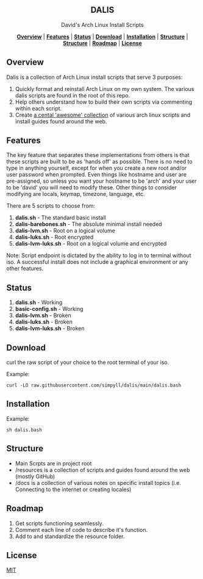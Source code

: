 <h2 align="center">
DALIS
</h2>
<p align="center">
David's Arch Linux Install Scripts
</p>

<p align="center">
<b><a href="#overview">Overview</a></b>
|
<b><a href="#features">Features</a></b>
|
<b><a href="#status">Status</a></b>
|
<b><a href="#download">Download</a></b>
|
<b><a href="#installation">Installation</a></b>
|
<b><a href="#structure">Structure</a></b>
|
<b><a href="#structure">Structure</a></b>
|
<b><a href="#roadmap">Roadmap</a></b>
|
<b><a href="#license">License</a></b>
</p>


## Overview 

Dalis is a collection of Arch Linux install scripts that serve 3 purposes:

1. Quickly format and reinstall Arch Linux on my own system. The various dalis scripts are found in the root of this repo.
1. Help others understand how to build their own scripts via commenting within each script.
1. Create [a cental 'awesome' collection](https://github.com/simpyll/dalis/tree/main/reference) of various arch linux scripts and install guides found around the web.

## Features 

The key feature that separates these implementations from others is that these scripts are built to be as 'hands off' as possible. There is no need to type in anything yourself, except for when you create a new root and/or user password when prompted. Even things like hostname and user are pre-assigned, so unless you want your hostname to be 'arch' and your user to be 'david' you will need to modify these. Other things to consider modifying are locals, keymap, timezone, language, etc.

There are 5 scripts to choose from:
1. <b>dalis.sh</b> - The standard basic install
1. <b>dalis-barebones.sh</b> - The absolute minimal install needed
1. <b>dalis-lvm.sh</b> - Root on a logical volume
1. <b>dalis-luks.sh</b> - Root encrypted
1. <b>dalis-lvm-luks.sh</b> - Root on a logical volume and encrypted

Note: Script endpoint is dictated by the ability to log in to terminal without iso. A successful install does not include a graphical environment or any other features.

## Status 

1. <b>dalis.sh</b> - Working
1. <b>basic-config.sh</b> - Working
1. <b>dalis-lvm.sh</b> - Broken
1. <b>dalis-luks.sh</b> - Broken
1. <b>dalis-lvm-luks.sh</b> - Broken


## Download

curl the raw script of your choice to the root terminal of your iso.

Example:

```
curl -LO raw.githubusercontent.com/simpyll/dalis/main/dalis.bash
```

## Installation

Example:

```
sh dalis.bash
```

## Structure 

- Main Scrpts are in project root 
- /resources is a collection of scripts and guides found around the web (mostly GitHub)
- /docs is a collection of various notes on specific install topics (i.e. Connecting to the internet or creating locales)

## Roadmap 

1. Get scripts functioning seamlessly.
1. Comment each line of code to describe it's function.
1. Add to and standardize the resource folder.

## License

[MIT](https://github.com/simpyll/dalis/blob/main/LICENSE)
